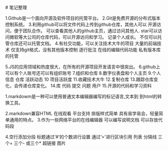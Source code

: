 # 笔记整理

1.Github是一个面向开源及软件项目的托管平台。
2.Git是免费开源的分布式版本控制系统。
3.利用github可以将文件代码上传到github仓库，其他人可以
开源访问，便于团队合作。
可以查看其他人的github主页，通过访问其他人.
star可以访问微软等大公司的仓库代码，可以开源访问和学习。
记录个人成长。
不仅可以托管仓库还可以托管文档。 
4.有社交功能，可以关注技术大牛的项目
大量的前端技术
仅支持git格式，没有其他版本控制
逐行批注
在线的编辑代码功能
私有版本库的托管

5.JS的应用领域和热度很大，在所有的开源项目开发语言中很突出。
6.github上可以有个人账号还可以有组织账号
7.组织和仓库
8.数字仪表盘和个人主页
9.个人信息 仓库 活跃动态
10 项目活跃度
11.收藏技术大牛
12.复制仓库
13.跟踪仓库变化，会传递仓库变化。
14.库 代码 提交 问题 用户
15.开源的代码和学习资料


1.markdowm是一种可以使用普通文本编辑器编写的标记语言,文本到
到html的转换工具。

2.markdown兼容HTML 在线观看 平台支持
 排版样式简单 具有易学易会，轻量简单通用的特点。
3.作为一些网络平台的在线编辑器
可以编写说明文档
可以存放代码段

4.空行添加分段
标题通过‘#’的个数进行设置
通过‘>'进行区块引用
列表
分隔线 三个+ 三个- 或三个*
超链接 []()
图片 ![]()












